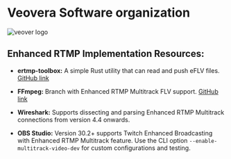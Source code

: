 # Veovera Software organization

![veover logo](https://veovera.github.io/enhanced-rtmp/vso_logo.png)

## Enhanced RTMP Implementation Resources:

- **ertmp-toolbox:** A simple Rust utility that can read and push eFLV files. [GitHub link](https://github.com/kc5nra/ertmp-toolbox)

- **FFmpeg:** Branch with Enhanced RTMP Multitrack FLV support. [GitHub link](https://github.com/BtbN/FFmpeg/tree/enhanced-flv)

- **Wireshark:** Supports dissecting and parsing Enhanced RTMP Multitrack connections from version 4.4 onwards.

- **OBS Studio:** Version 30.2+ supports Twitch Enhanced Broadcasting with Enhanced RTMP Multitrack feature. Use the CLI option `--enable-multitrack-video-dev` for custom configurations and testing.
